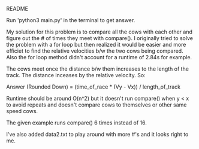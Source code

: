 README

Run 'python3 main.py' in the terminal to get answer.

My solution for this problem is to compare all the cows with each other and figure out the # of times they meet with compare().
I originally tried to solve the problem with a for loop but then realized it would be easier and more efficiet to find the relative velocities b/w the two cows being compared. Also the for loop method didn't account for a runtime of 2.84s for example.

The cows meet once the distance b/w them increases to the length of the track. The distance inceases by the relative velocity. So:

Answer (Rounded Down) = (time_of_race * (Vy - Vx)) / length_of_track



Runtime should be around O(n^2) but it doesn't run compare() when y < x to avoid repeats and doesn't compare cows to themselves or other same speed cows.

The given example runs compare() 6 times instead of 16.

I've also added data2.txt to play around with more #'s and it looks right to me.